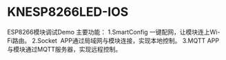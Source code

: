 # KNESP8266LED-IOS

ESP8266模块调试Demo
主要功能：
1.SmartConfig 一键配网，让模块连上Wi-Fi路由。
2.Socket  APP通过局域网与模块连接，实现本地控制。
3.MQTT  APP与模块通过MQTT服务器，实现远程控制。

